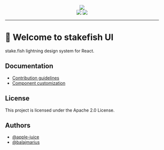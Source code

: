 <div align="center">
  <a href="https://www.npmjs.com/package/@stakefish/ui"><img src="https://gateway.pinata.cloud/ipfs/QmPdRJmppdNJS9pNrQ1tVsxj4pSa5o7EvXc2wgp8djiusu" /></a>
</div>

<div align="center">
  <a href="#"><img src="https://img.shields.io/badge/License-Apache%202.0-blue.svg" /></a>
  <a href="https://www.npmjs.com/package/@stakefish@ui"><img src="https://img.shields.io/npm/v/stakefish@ui.svg" /></a>
</div>

---

# 👋 Welcome to stakefish UI

stake.fish lightning design system for React.

## Documentation

- [Contribution guidelines](/docs/contribution-guidelines.md)
- [Component customization](/docs/component-customization.md)

## License

This project is licensed under the Apache 2.0 License.

## Authors

- [@apple-juice](https://www.github.com/apple-juice)
- [@balajmarius](https://www.github.com/balajmarius)
